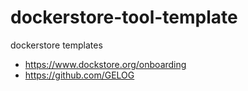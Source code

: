 # dockerstore-tool-template
dockerstore templates

- https://www.dockstore.org/onboarding  
- https://github.com/GELOG  
